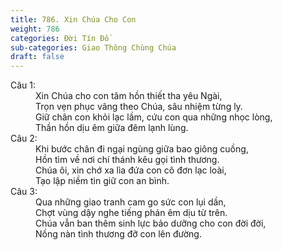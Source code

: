```yaml
---
title: 786. Xin Chúa Cho Con
weight: 786
categories: Đời Tín Đồ
sub-categories: Giao Thông Chùng Chúa
draft: false
---
```

<dl><dt>Câu 1:</dt><dd data-verse="1">Xin Chúa cho con tâm hồn thiết tha yêu Ngài, <br/>Trọn vẹn phục vâng theo Chúa, sâu nhiệm từng ly. <br/>Giữ chân con khỏi lạc lầm, cứu con qua những nhọc lòng, <br/>Thần hồn dịu êm giữa đêm lạnh lùng. </dd><dt>Câu 2:</dt><dd data-verse="2">Khi bước chân đi ngại ngùng giữa bao giông cuồng, <br/>Hồn tìm về nơi chí thánh kêu gọi tình thương. <br/>Chúa ôi, xin chớ xa lìa đứa con cô đơn lạc loài, <br/>Tạo lập niềm tin giữ con an bình. </dd><dt>Câu 3:</dt><dd data-verse="3">Qua những giao tranh cam go sức con lụi dần, <br/>Chợt vùng dậy nghe tiếng phán êm dịu từ trên. <br/>Chúa vẫn ban thêm sinh lực bảo dưỡng cho con đời đời, <br/>Nồng nàn tình thương đỡ con lên đường. </dd></dl>